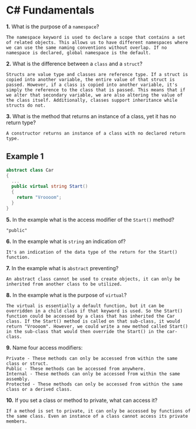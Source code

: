 # C# Fundamentals


**1.** What is the purpose of a `namespace`?
<!-- enter you answer in the space below -->
```
The namespace keyword is used to declare a scope that contains a set of related objects. This allows us to have different namespaces where we can use the same naming conventions without overlap. If no namespace is declared, global namespace is the default.
```
**2.** What is the difference between a `class` and a `struct`?
<!-- enter you answer in the space below -->
```
Structs are value type and classes are reference type. If a struct is copied into another variable, the entire value of that struct is passed. However, if a class is copied into another variable, it's simply the reference to the class that is passed. This means that if we alter that secondary variable, we are also altering the value of the class itself. Additionally, classes support inheritance while structs do not.
```
**3.** What is the method that returns an instance of a class, yet it has no return type?
<!-- enter you answer in the space below -->
```
A constructor returns an instance of a class with no declared return type.
```
## Example 1
```c#
abstract class Car
{
  ...
  public virtual string Start()
  {
    return "Vroooom";
  }
}
```
**5.** In the example what is the access modifier of the `Start()` method?
<!-- enter you answer in the space below -->
```
"public"
```
**6.** In the example what is `string` an indication of?
<!-- enter you answer in the space below -->
```
It's an indication of the data type of the return for the Start() function.
```
**7.** In the example what is `abstract` preventing?
<!-- enter you answer in the space below -->
```
An abstract class cannot be used to create objects, it can only be inherited from another class to be utilized.
```
**8.** In the example what is the purpose of `virtual`?
<!-- enter you answer in the space below -->
```
The virtual is essentially a default function, but it can be overridden in a child class if that keyword is used. So the Start() function could be accessed by a class that has inherited the Car class. If the Start() method is called on that sub-class, it would return "Vroooom". However, we could write a new method called Start() in the sub-class that would then override the Start() in the car-class.
```
**9.** Name four access modifiers:
<!-- enter you answer in the space below -->
```
Private - These methods can only be accessed from within the same class or struct.
Public - These methods can be accessed from anywhere.
Internal - These methods can only be accessed from within the same assembly.
Protected - These methods can only be accessed from within the same class or a derived class.
```
**10.** If you set a class or method to private, what can access it?
<!-- enter you answer in the space below -->
```
If a method is set to private, it can only be accessed by functions of the same class. Even an instance of a class cannot access its private members.
```